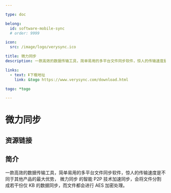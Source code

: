 ```yaml
---

type: doc

belong:
  id: software-mobile-sync
  # order: 9999

icon:
  src: /image/logo/verysync.ico

title: 微力同步
description: 一款高效的数据传输工具，简单易用的多平台文件同步软件，惊人的传输速度是不同于其他产品的最大优势， 微力同步 的智能 P2P 技术加速同步，会将文件分割成若干份仅 KB 的数据同步，而文件都会进行 AES 加密处理。

links:
  - text: ⏬下载地址
    link: &togo https://www.verysync.com/download.html

togo: *togo

---
```


<ShowLogo />

# 微力同步

<ShowBreadcrumb />

## 资源链接

<ShowLinks />

## 简介

一款高效的数据传输工具，简单易用的多平台文件同步软件，惊人的传输速度是不同于其他产品的最大优势， 微力同步 的智能 P2P 技术加速同步，会将文件分割成若干份仅 KB 的数据同步，而文件都会进行 AES 加密处理。